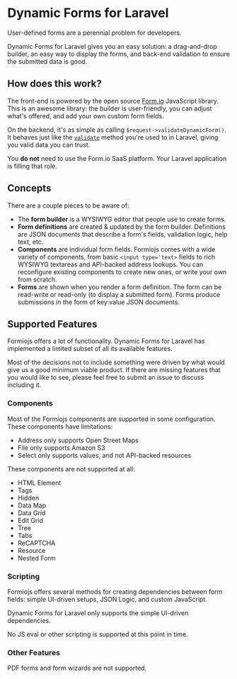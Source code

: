 # Dynamic Forms for Laravel
User-defined forms are a perennial problem for developers.

Dynamic Forms for Laravel gives you an easy solution: a drag-and-drop builder, an easy way to display the forms, and back-end validation to ensure the submitted data is good.

## How does this work?
The front-end is powered by the open source [Form.io](https://github.com/formio/formio.js) JavaScript library. This is an awesome library: the builder is user-friendly, you can adjust what's offered, and add your own custom form fields.

On the backend, it's as simple as calling `$request->validateDynamicForm()`. It behaves just like the [`validate`](https://laravel.com/docs/8.x/validation#quick-writing-the-validation-logic) method you're used to in Laravel, giving you valid data you can trust.

You **do not** need to use the Form.io SaaS platform. Your Laravel application is filling that role.

## Concepts
There are a couple pieces to be aware of:

- The **form builder** is a WYSIWYG editor that people use to create forms. 
- **Form definitions** are created & updated by the form builder. Definitions are JSON documents that describe a form's fields, validation logic, help text, etc.
- **Components** are individual form fields. Formiojs comes with a wide variety of components, from basic `<input type='text>` fields to rich WYSIWYG textareas and API-backed address lookups. You can reconfigure existing components to create new ones, or write your own from scratch.
- **Forms** are shown when you render a form definition. The form can be read-write or read-only (to display a submitted form). Forms produce submissions in the form of key:value JSON documents.

## Supported Features
Formiojs offers a lot of functionality. Dynamic Forms for Laravel has implemented a limited subset of all its available features.

Most of the decisions not to include something were driven by what would give us a good minimum viable product. If there are missing features that you would like to see, please feel free to submit an issue to discuss including it.

### Components
Most of the Formiojs components are supported in some configuration. These components have limitations:

- Address only supports Open Street Maps
- File only supports Amazon S3
- Select only supports values, and not API-backed resources

These components are not supported at all:
    
- HTML Element
- Tags
- Hidden
- Data Map
- Data Grid
- Edit Grid
- Tree
- Tabs
- ReCAPTCHA
- Resource
- Nested Form

### Scripting
Formiojs offers several methods for creating dependencies between form fields: simple UI-driven setups, JSON Logic, and custom JavaScript.

Dynamic Forms for Laravel only supports the simple UI-driven dependencies.

No JS eval or other scripting is supported at this point in time.

### Other Features
PDF forms and form wizards are not supported.
